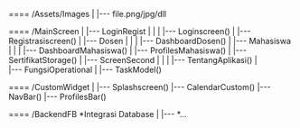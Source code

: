 ==== /Assets/Images
|
|--- file.png/jpg/dll


==== /MainScreen
|
|--- LoginRegist
|	|
|	|--- Loginscreen()
|	|--- Registrasiscreen()
|
|--- Dosen
|	|
|	|--- DashboardDosen()
|
|--- Mahasiswa
|	|
|	|--- DashboardMahasiswa()
|	|--- ProfilesMahasiswa()
|	|--- SertifikatStorage()
|
|--- ScreenSecond
|	|
|	|--- TentangAplikasi()
|	 
|--- FungsiOperational
	|
	|--- TaskModel()


==== /CustomWidget
|
|--- Splashscreen()
|--- CalendarCustom()
|--- NavBar()
|--- ProfilesBar()


==== /BackendFB	*Integrasi Database
|
|--- *...
